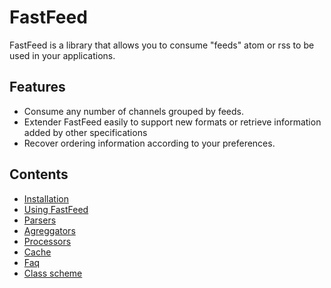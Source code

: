 # FastFeed

FastFeed is a library that allows you to consume "feeds" atom or rss to be used in your applications.

## Features

+ Consume any number of channels grouped by feeds.
+ Extender FastFeed easily to support new formats or retrieve information added by other specifications
+ Recover ordering information according to your preferences.

## Contents

+ [Installation](https://github.com/FastFeed/FastFeed/blob/master/doc/en/install.md)
+ [Using FastFeed](https://github.com/FastFeed/FastFeed/blob/master/doc/en/use.md)
+ [Parsers](https://github.com/FastFeed/FastFeed/blob/master/doc/en/parsers.md)
+ [Agreggators](https://github.com/FastFeed/FastFeed/blob/master/doc/en/aggregators.md)
+ [Processors](https://github.com/FastFeed/FastFeed/blob/master/doc/en/processors.md)
+ [Cache](https://github.com/FastFeed/FastFeed/blob/master/doc/en/cache.md)
+ [Faq](https://github.com/FastFeed/FastFeed/blob/master/doc/en/faq.md)
+ [Class scheme](https://github.com/FastFeed/FastFeed/blob/master/doc/images/class-scheme.png)